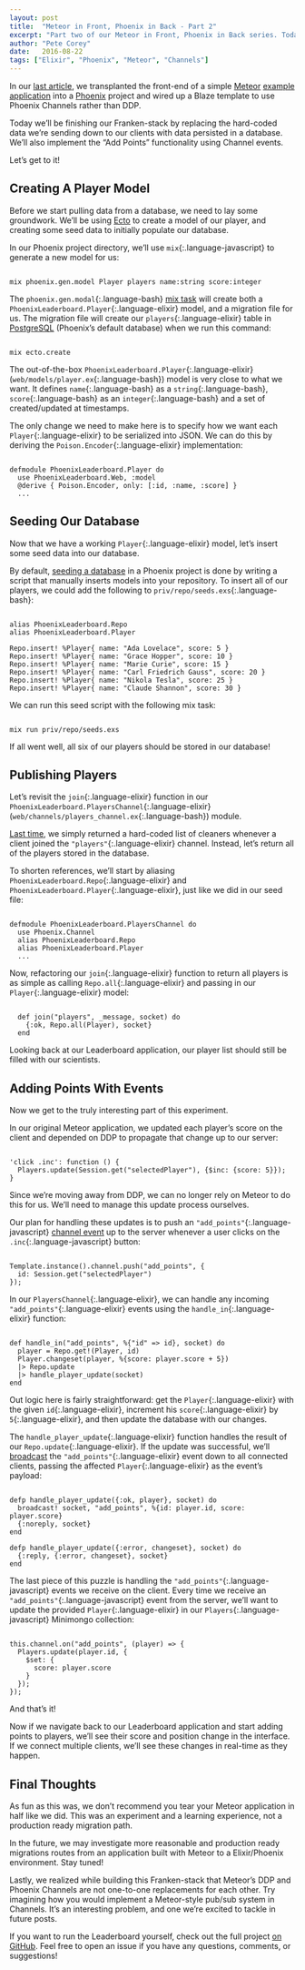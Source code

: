 ```yaml
---
layout: post
title:  "Meteor in Front, Phoenix in Back - Part 2"
excerpt: "Part two of our Meteor in Front, Phoenix in Back series. Today we finish up our Franken-stack by wiring our front-end up to an actual database with Phoenix Channels."
author: "Pete Corey"
date:   2016-08-22
tags: ["Elixir", "Phoenix", "Meteor", "Channels"]
---
```


In our [last article](/blog/2016/08/15/meteor-in-front-phoenix-in-back-part-1/), we transplanted the front-end of a simple [Meteor](https://www.meteor.com/) [example application](https://github.com/meteor/leaderboard) into a [Phoenix](http://www.phoenixframework.org/) project and wired up a Blaze template to use Phoenix Channels rather than DDP.

Today we’ll be finishing our Franken-stack by replacing the hard-coded data we’re sending down to our clients with data persisted in a database. We’ll also implement the “Add Points” functionality using Channel events.

Let’s get to it!

## Creating A Player Model

Before we start pulling data from a database, we need to lay some groundwork. We’ll be using [Ecto](#) to create a model of our player, and creating some seed data to initially populate our database.

In our Phoenix project directory, we’ll use `mix`{:.language-javascript} to generate a new model for us:

<pre class='language-bash'><code class='language-bash'>
mix phoenix.gen.model Player players name:string score:integer
</code></pre>

The `phoenix.gen.modal`{:.language-bash} [mix task](https://hexdocs.pm/phoenix/Mix.Tasks.Phoenix.Gen.Model.html) will create both a `PhoenixLeaderboard.Player`{:.language-elixir} model, and a migration file for us. The migration file will create our `players`{:.language-elixir} table in [PostgreSQL](https://www.postgresql.org/) (Phoenix’s default database) when we run this command:

<pre class='language-bash'><code class='language-bash'>
mix ecto.create
</code></pre>

The out-of-the-box `PhoenixLeaderboard.Player`{:.language-elixir} (`web/models/player.ex`{:.language-bash}) model is very close to what we want. It defines `name`{:.language-bash} as a `string`{:.language-bash}, `score`{:.language-bash} as an `integer`{:.language-bash} and a set of created/updated at timestamps.

The only change we need to make here is to specify how we want each `Player`{:.language-elixir} to be serialized into JSON. We can do this by deriving the `Poison.Encoder`{:.language-elixir} implementation:

<pre class='language-elixir'><code class='language-elixir'>
defmodule PhoenixLeaderboard.Player do
  use PhoenixLeaderboard.Web, :model
  @derive { Poison.Encoder, only: [:id, :name, :score] }
  ...
</code></pre>

## Seeding Our Database

Now that we have a working `Player`{:.language-elixir} model, let’s insert some seed data into our database.

By default, [seeding a database](http://www.phoenixframework.org/docs/seeding-data) in a Phoenix project is done by writing a script that manually inserts models into your repository. To insert all of our players, we could add the following to `priv/repo/seeds.exs`{:.language-bash}:

<pre class='language-elixir'><code class='language-elixir'>
alias PhoenixLeaderboard.Repo
alias PhoenixLeaderboard.Player

Repo.insert! %Player{ name: "Ada Lovelace", score: 5 }
Repo.insert! %Player{ name: "Grace Hopper", score: 10 }
Repo.insert! %Player{ name: "Marie Curie", score: 15 }
Repo.insert! %Player{ name: "Carl Friedrich Gauss", score: 20 }
Repo.insert! %Player{ name: "Nikola Tesla", score: 25 }
Repo.insert! %Player{ name: "Claude Shannon", score: 30 }
</code></pre>

We can run this seed script with the following mix task:

<pre class='language-bash'><code class='language-bash'>
mix run priv/repo/seeds.exs
</code></pre>

If all went well, all six of our players should be stored in our database!

## Publishing Players

Let’s revisit the `join`{:.language-elixir} function in our `PhoenixLeaderboard.PlayersChannel`{:.language-elixir} (`web/channels/players_channel.ex`{:.language-bash}) module.

[Last time](/blog/2016/08/15/meteor-in-front-phoenix-in-back-part-1/), we simply returned a hard-coded list of cleaners whenever a client joined the `"players"`{:.language-elixir} channel. Instead, let’s return all of the players stored in the database.

To shorten references, we’ll start by aliasing `PhoenixLeaderboard.Repo`{:.language-elixir} and `PhoenixLeaderboard.Player`{:.language-elixir}, just like we did in our seed file:

<pre class='language-elixir'><code class='language-elixir'>
defmodule PhoenixLeaderboard.PlayersChannel do
  use Phoenix.Channel
  alias PhoenixLeaderboard.Repo
  alias PhoenixLeaderboard.Player
  ...
</code></pre>

Now, refactoring our `join`{:.language-elixir} function to return all players is as simple as calling `Repo.all`{:.language-elixir} and passing in our `Player`{:.language-elixir} model:

<pre class='language-elixir'><code class='language-elixir'>
  def join("players", _message, socket) do
    {:ok, Repo.all(Player), socket}
  end
</code></pre>

Looking back at our Leaderboard application, our player list should still be filled with our scientists.

## Adding Points With Events

Now we get to the truly interesting part of this experiment.

In our original Meteor application, we updated each player’s score on the client and depended on DDP to propagate that change up to our server:

<pre class='language-javascript'><code class='language-javascript'>
'click .inc': function () {
  Players.update(Session.get("selectedPlayer"), {$inc: {score: 5}});
}
</code></pre>

Since we’re moving away from DDP, we can no longer rely on Meteor to do this for us. We’ll need to manage this update process ourselves.

Our plan for handling these updates is to push an `"add_points"`{:.language-javascript} [channel event](http://www.phoenixframework.org/docs/channels) up to the server whenever a user clicks on the `.inc`{:.language-javascript} button:

<pre class='language-javascript'><code class='language-javascript'>
Template.instance().channel.push("add_points", {
  id: Session.get("selectedPlayer")
});
</code></pre>

In our `PlayersChannel`{:.language-elixir}, we can handle any incoming `"add_points"`{:.language-elixir} events using the `handle_in`{:.language-elixir} function:

<pre class='language-elixir'><code class='language-elixir'>
def handle_in("add_points", %{"id" => id}, socket) do
  player = Repo.get!(Player, id)
  Player.changeset(player, %{score: player.score + 5})
  |> Repo.update
  |> handle_player_update(socket)
end
</code></pre>

Out logic here is fairly straightforward: get the `Player`{:.language-elixir} with the given `id`{:.language-elixir}, increment his `score`{:.language-elixir} by `5`{:.language-elixir}, and then update the database with our changes.

The `handle_player_update`{:.language-elixir} function handles the result of our `Repo.update`{:.language-elixir}. If the update was successful, we’ll [broadcast](https://hexdocs.pm/phoenix/Phoenix.Channel.html#broadcast!/3) the `"add_points"`{:.language-elixir} event down to all connected clients, passing the affected `Player`{:.language-elixir} as the event’s payload:

<pre class='language-elixir'><code class='language-elixir'>
defp handle_player_update({:ok, player}, socket) do
  broadcast! socket, "add_points", %{id: player.id, score: player.score}
  {:noreply, socket}
end

defp handle_player_update({:error, changeset}, socket) do
  {:reply, {:error, changeset}, socket}
end
</code></pre>

The last piece of this puzzle is handling the `"add_points"`{:.language-javascript} events we receive on the client. Every time we receive an `"add_points"`{:.language-javascript} event from the server, we’ll want to update the provided `Player`{:.language-elixir} in our `Players`{:.language-javascript} Minimongo collection:

<pre class='language-javascript'><code class='language-javascript'>
this.channel.on("add_points", (player) => {
  Players.update(player.id, {
    $set: {
      score: player.score
    }
  });
});
</code></pre>

And that’s it!

Now if we navigate back to our Leaderboard application and start adding points to players, we’ll see their score and position change in the interface. If we connect multiple clients, we’ll see these changes in real-time as they happen.

## Final Thoughts

As fun as this was, we don’t recommend you tear your Meteor application in half like we did. This was an experiment and a learning experience, not a production ready migration path.

In the future, we may investigate more reasonable and production ready migrations routes from an application built with Meteor to a Elixir/Phoenix environment. Stay tuned!

Lastly, we realized while building this Franken-stack that Meteor’s DDP and Phoenix Channels are not one-to-one replacements for each other. Try imagining how you would implement a Meteor-style pub/sub system in Channels. It’s an interesting problem, and one we’re excited to tackle in future posts.

If you want to run the Leaderboard yourself, check out the full project [on GitHub](https://github.com/pcorey/phoenix_leaderboard). Feel free to open an issue if you have any questions, comments, or suggestions!
